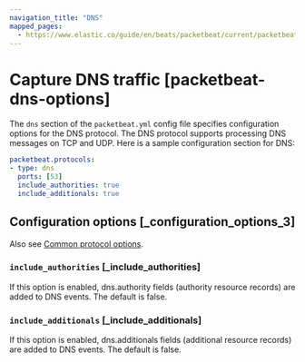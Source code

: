 ```yaml
---
navigation_title: "DNS"
mapped_pages:
  - https://www.elastic.co/guide/en/beats/packetbeat/current/packetbeat-dns-options.html
---
```


# Capture DNS traffic [packetbeat-dns-options]


The `dns` section of the `packetbeat.yml` config file specifies configuration options for the DNS protocol. The DNS protocol supports processing DNS messages on TCP and UDP. Here is a sample configuration section for DNS:

```yaml
packetbeat.protocols:
- type: dns
  ports: [53]
  include_authorities: true
  include_additionals: true
```

## Configuration options [_configuration_options_3]

Also see [Common protocol options](/reference/packetbeat/common-protocol-options.md).

### `include_authorities` [_include_authorities]

If this option is enabled, dns.authority fields (authority resource records) are added to DNS events. The default is false.


### `include_additionals` [_include_additionals]

If this option is enabled, dns.additionals fields (additional resource records) are added to DNS events. The default is false.



